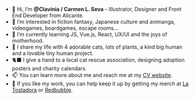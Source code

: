 - 👋 Hi, I’m **@Clavinia / Carmen L. Seva** - Illustrator, Designer and Front End Developer from Alicante.
- 🥰 I’m interested in fiction fantasy, Japanese culture and animanga, videogames, boardgames, escape rooms...
- 🌱 I’m currently learning JS, Vue.js, React, UX/UI and the joys of motherhood.
- 💞 I share my life with 4 adorable cats, lots of plants, a kind big human and a lovable tiny human project. 
- 🐈‍⬛ I give a hand to a local cat rescue association, designing adoption posters and charity calendars.
- 📫 You can learn more about me and reach me at my [CV website](https://cv.lavinia.eu).
- 👕 If you like my work, you can help keep it up by getting my merch at [La Tostadora](https://www.latostadora.com/clavinia/) or [Redbubble](https://www.redbubble.com/es/people/Clavinia/shop). 

<!---
Clavinia/Clavinia is a ✨ special ✨ repository because its `README.md` (this file) appears on your GitHub profile.
You can click the Preview link to take a look at your changes.
--->
